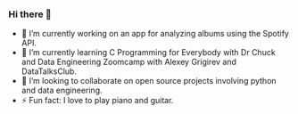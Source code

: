 ### Hi there 👋

- 🔭 I’m currently working on an app for analyzing albums using the Spotify API.
- 🌱 I’m currently learning C Programming for Everybody with Dr Chuck and Data Engineering Zoomcamp with Alexey Grigirev and DataTalksClub.
- 👯 I’m looking to collaborate on open source projects involving python and data engineering.
- ⚡ Fun fact: I love to play piano and guitar.
<!--
**tellessa/tellessa** is a ✨ _special_ ✨ repository because its `README.md` (this file) appears on your GitHub profile.
